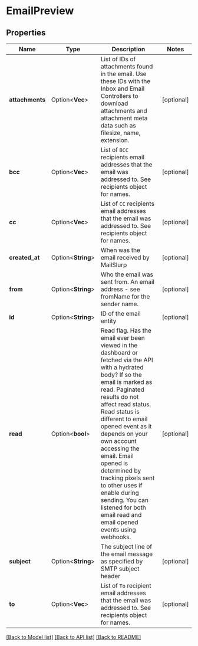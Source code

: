 # EmailPreview

## Properties

| Name            | Type                    | Description                                                                                                                                                                                                                                                                                                                                                                                                                                                           | Notes      |
| --------------- | ----------------------- | --------------------------------------------------------------------------------------------------------------------------------------------------------------------------------------------------------------------------------------------------------------------------------------------------------------------------------------------------------------------------------------------------------------------------------------------------------------------- | ---------- |
| **attachments** | Option<**Vec<String>**> | List of IDs of attachments found in the email. Use these IDs with the Inbox and Email Controllers to download attachments and attachment meta data such as filesize, name, extension.                                                                                                                                                                                                                                                                                 | [optional] |
| **bcc**         | Option<**Vec<String>**> | List of `BCC` recipients email addresses that the email was addressed to. See recipients object for names.                                                                                                                                                                                                                                                                                                                                                            | [optional] |
| **cc**          | Option<**Vec<String>**> | List of `CC` recipients email addresses that the email was addressed to. See recipients object for names.                                                                                                                                                                                                                                                                                                                                                             | [optional] |
| **created_at**  | Option<**String**>      | When was the email received by MailSlurp                                                                                                                                                                                                                                                                                                                                                                                                                              | [optional] |
| **from**        | Option<**String**>      | Who the email was sent from. An email address - see fromName for the sender name.                                                                                                                                                                                                                                                                                                                                                                                     | [optional] |
| **id**          | Option<**String**>      | ID of the email entity                                                                                                                                                                                                                                                                                                                                                                                                                                                | [optional] |
| **read**        | Option<**bool**>        | Read flag. Has the email ever been viewed in the dashboard or fetched via the API with a hydrated body? If so the email is marked as read. Paginated results do not affect read status. Read status is different to email opened event as it depends on your own account accessing the email. Email opened is determined by tracking pixels sent to other uses if enable during sending. You can listened for both email read and email opened events using webhooks. | [optional] |
| **subject**     | Option<**String**>      | The subject line of the email message as specified by SMTP subject header                                                                                                                                                                                                                                                                                                                                                                                             | [optional] |
| **to**          | Option<**Vec<String>**> | List of `To` recipient email addresses that the email was addressed to. See recipients object for names.                                                                                                                                                                                                                                                                                                                                                              | [optional] |

[[Back to Model list]](../README#documentation-for-models) [[Back to API list]](../README#documentation-for-api-endpoints) [[Back to README]](../README)
